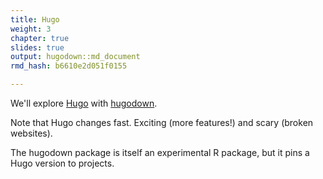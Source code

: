 ```yaml
---
title: Hugo
weight: 3
chapter: true
slides: true
output: hugodown::md_document
rmd_hash: b6610e2d051f0155

---
```


We'll explore [Hugo](https://gohugo.io/documentation/) with [hugodown](https://hugodown.r-lib.org/).

Note that Hugo changes fast. Exciting (more features!) and scary (broken websites).

The hugodown package is itself an experimental R package, but it pins a Hugo version to projects.

